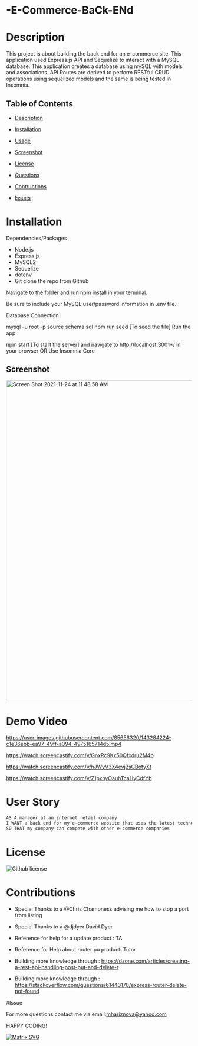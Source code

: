 # -E-Commerce-BaCk-ENd


 # Description  
 
 This project is about building the back end for an e-commerce site. This application used Express.js API and Sequelize to interact with a MySQL database. This application creates a database using mySQL with models and associations. API Routes are derived to perform RESTful CRUD operations using sequelized models and the same is being tested in Insomnia.


  ## Table of Contents

  * [Description](#Description)
  * [Installation](#Installation)
  * [Usage](#Tests)
  * [Screenshot](#Screenshot )
 * [License](#License)

  * [Questions](#Questions)
  * [Contrubtions](#Contributions)
  * [Issues](#Contributions)

 
 
# Installation 

Dependencies/Packages

* Node.js
* Express.js
* MySQL2
* Sequelize
* dotenv
* Git clone the repo from Github

Navigate to the folder and run npm install in your terminal.

Be sure to include your MySQL user/password information in .env file.

Database Connection

mysql -u root -p
source schema.sql
npm run seed [To seed the file]
Run the app

npm start [To start the server] and navigate to http://localhost:3001*/ in your browser OR Use Insomnia Core



## Screenshot

<img width="867" alt="Screen Shot 2021-11-24 at 11 48 58 AM" src="https://user-images.githubusercontent.com/85656320/143280828-b3f9d23e-1cd5-4e5b-97e2-ad514c99cbc3.png">




# Demo Video 

https://user-images.githubusercontent.com/85656320/143284224-c1e36ebb-ea97-49ff-a094-4975165714d5.mp4



https://watch.screencastify.com/v/GnxRc9Kx50Qfxdru2M4b



https://watch.screencastify.com/v/hJWyV3X4evj2sCBotyXt


https://watch.screencastify.com/v/Z1pxhyOauhTcaHyCdfYb







 # User Story

```md
AS A manager at an internet retail company
I WANT a back end for my e-commerce website that uses the latest technologies
SO THAT my company can compete with other e-commerce companies
```

# License 
![Github license](https://img.shields.io/badge/ISC-License%20-pink)
    
  
  # Contributions 
   * Special Thanks to a @Chris Champness advising me how to stop a port from listing 

   * Special Thanks to a @djdyer            David Dyer
   *  Reference for help for a update product : TA
   *  Reference for Help about router pu product: Tutor
   *  Building  more knowledge  through : https://dzone.com/articles/creating-a-rest-api-handling-post-put-and-delete-r
   *  Building  more knowledge  through : https://stackoverflow.com/questions/61443178/express-router-delete-not-found
   
   
   
 #Issue 
  
  For more questions contact me via email:mhariznova@yahoo.com
  
  
HAPPY CODING!

[![Matrix SVG](https://raw.githubusercontent.com/rodrigograca31/rodrigograca31/master/matrix.svg)](https://www.youtube.com/watch?v=SDkAGkd4NLc)
  
  
